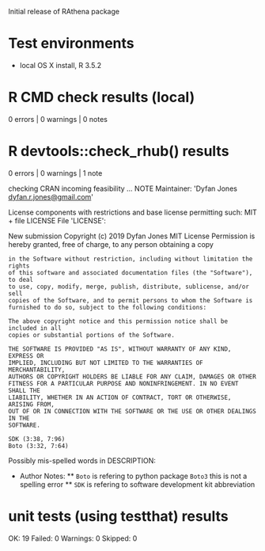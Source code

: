 Initial release of RAthena package

# Test environments

* local OS X install, R 3.5.2

# R CMD check results (local)
0 errors | 0 warnings | 0 notes 

# R devtools::check_rhub() results
0 errors | 0 warnings | 1 note

checking CRAN incoming feasibility ... NOTE
  Maintainer: 'Dyfan Jones <dyfan.r.jones@gmail.com>'
  
  
  License components with restrictions and base license permitting such:
    MIT + file LICENSE
  File 'LICENSE':
    
  New submission
    Copyright (c) 2019 Dyfan Jones
    MIT License
    Permission is hereby granted, free of charge, to any person obtaining a copy
    
    in the Software without restriction, including without limitation the rights
    of this software and associated documentation files (the "Software"), to deal
    to use, copy, modify, merge, publish, distribute, sublicense, and/or sell
    copies of the Software, and to permit persons to whom the Software is
    furnished to do so, subject to the following conditions:
    
    The above copyright notice and this permission notice shall be included in all
    copies or substantial portions of the Software.
    
    THE SOFTWARE IS PROVIDED "AS IS", WITHOUT WARRANTY OF ANY KIND, EXPRESS OR
    IMPLIED, INCLUDING BUT NOT LIMITED TO THE WARRANTIES OF MERCHANTABILITY,
    AUTHORS OR COPYRIGHT HOLDERS BE LIABLE FOR ANY CLAIM, DAMAGES OR OTHER
    FITNESS FOR A PARTICULAR PURPOSE AND NONINFRINGEMENT. IN NO EVENT SHALL THE
    LIABILITY, WHETHER IN AN ACTION OF CONTRACT, TORT OR OTHERWISE, ARISING FROM,
    OUT OF OR IN CONNECTION WITH THE SOFTWARE OR THE USE OR OTHER DEALINGS IN THE
    SOFTWARE.
  
    SDK (3:38, 7:96)
    Boto (3:32, 7:64)
  Possibly mis-spelled words in DESCRIPTION:
  

* Author Notes: 
** `Boto` is refering to python package `Boto3` this is not a spelling error
** `SDK` is refering to software development kit abbreviation

# unit tests (using testthat) results
OK:       19
Failed:   0
Warnings: 0
Skipped:  0